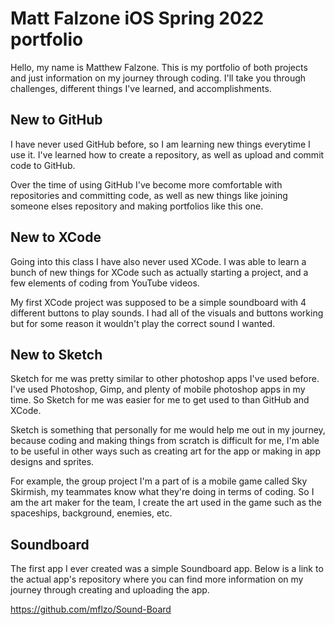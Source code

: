 # Matt Falzone iOS Spring 2022 portfolio

Hello, my name is Matthew Falzone. This is my portfolio of both projects and just information on my journey through coding. I'll take you through challenges, different things I've learned, and accomplishments.


## New to GitHub

I have never used GitHub before, so I am learning new things everytime I use it. I've learned how to create a repository, as well as upload and commit code to GitHub.

Over the time of using GitHub I've become more comfortable with repositories and committing code, as well as new things like joining someone elses repository and making portfolios like this one.


## New to XCode

Going into this class I have also never used XCode. I was able to learn a bunch of new things for XCode such as actually starting a project, and a few elements of coding from YouTube videos.

My first XCode project was supposed to be a simple soundboard with 4 different buttons to play sounds. I had all of the visuals and buttons working but for some reason it wouldn't play the correct sound I wanted.


## New to Sketch

Sketch for me was pretty similar to other photoshop apps I've used before. I've used Photoshop, Gimp, and plenty of mobile photoshop apps in my time. So Sketch for me was easier for me to get used to than GitHub and XCode.

Sketch is something that personally for me would help me out in my journey, because coding and making things from scratch is difficult for me, I'm able to be useful in other ways such as creating art for the app or making in app designs and sprites.

For example, the group project I'm a part of is a mobile game called Sky Skirmish, my teammates know what they're doing in terms of coding. So I am the art maker for the team, I create the art used in the game such as the spaceships, background, enemies, etc.


## Soundboard

The first app I ever created was a simple Soundboard app. Below is a link to the actual app's repository where you can find more information on my journey through creating and uploading the app.

https://github.com/mflzo/Sound-Board 
